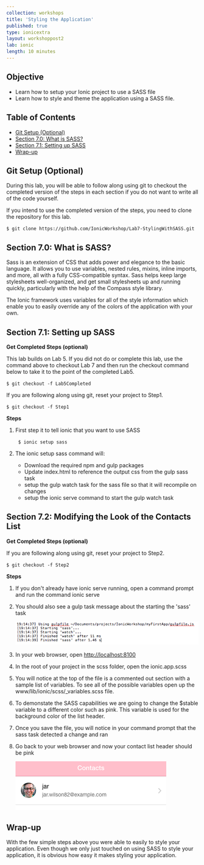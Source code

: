 ```yaml
---
collection: workshops
title: 'Styling the Application'
published: true
type: ionicextra
layout: workshoppost2
lab: ionic
length: 10 minutes
---
```




## Objective

* Learn how to setup your Ionic project to use a SASS file
* Learn how to style and theme the application using a SASS file.

<!-- START doctoc generated TOC please keep comment here to allow auto update -->
<!-- DON'T EDIT THIS SECTION, INSTEAD RE-RUN doctoc TO UPDATE -->
<h2>Table of Contents</h2>

- [Git Setup (Optional)](#git-setup-optional)
- [Section 7.0: What is SASS?](#section-70-what-is-sass)
- [Section 7.1: Setting up SASS](#section-71-setting-up-sass)
- [Wrap-up](#wrap-up)

<!-- END doctoc generated TOC please keep comment here to allow auto update -->

## Git Setup (Optional)

During this lab, you will be able to follow along using git to checkout the completed version of the steps in each section if you do not want to write all of the code yourself. 

If you intend to use the completed version of the steps, you need to clone the repository for this lab.

    $ git clone https://github.com/IonicWorkshop/Lab7-StylingWithSASS.git


## Section 7.0: What is SASS?

Sass is an extension of CSS that adds power and elegance to the basic language. It allows you to use variables, nested rules, mixins, inline imports, and more, all with a fully CSS-compatible syntax. Sass helps keep large stylesheets well-organized, and get small stylesheets up and running quickly, particularly with the help of the Compass style library.

The Ionic framework uses variables for all of the style information which enable you to easily override any of the colors of the application with your own.  

## Section 7.1: Setting up SASS


**Get Completed Steps (optional)**

This lab builds on Lab 5.  If you did not do or complete this lab, use the command above to checkout Lab 7 and then run the checkout command below to take it to the point of the completed Lab5.

    $ git checkout -f Lab5Completed

If you are following along using git, reset your project to Step1.

    $ git checkout -f Step1

**Steps**

1. First step it to tell ionic that you want to use SASS

        $ ionic setup sass

1. The ionic setup sass command will:
    * Download the required npm and gulp packages 
    * Update index.html to reference the output css from the gulp sass task
    * setup the gulp watch task for the sass file so that it will recompile on changes
    * setup the ionic serve command to start the gulp watch task
    
        
## Section 7.2: Modifying the Look of the Contacts List

**Get Completed Steps (optional)**

If you are following along using git, reset your project to Step2.

    $ git checkout -f Step2

**Steps**

1. If you don't already have ionic serve running, open a command prompt and run the command ionic serve
1. You should also see a gulp task message about the starting the 'sass' task

    ![Lab7-GulpSassCompile.png](images/Lab7/Lab7-GulpSassCompile.png)
    
1. In your web browser, open [http://localhost:8100](http://localhost:8100)

1. In the root of your project in the scss folder, open the ionic.app.scss
1. You will notice at the top of the file is a commented out section with a sample list of variables. To see all of the possible variables open up the www/lib/ionic/scss/_variables.scss file.
1. To demonstate the SASS capabilities we are going to change the $stable variable to a different color such as pink.  This variable is used for the background color of the list header.  
1. Once you save the file, you will notice in your command prompt that the sass task detected a change and ran
1. Go back to your web browser and now your contact list header should be pink

    ![Lab7-ContactPinkHeader.png](images/Lab7/Lab7-ContactPinkHeader.png)
    

## Wrap-up

With the few simple steps above you were able to easily to style your application.  Even though we only just touched on using SASS to style your application, it is obvious how easy it makes styling your application. 